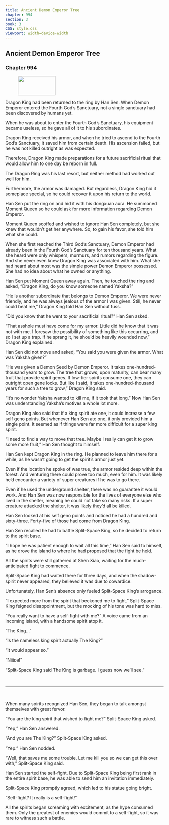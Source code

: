 ```yaml
---
title: Ancient Demon Emperor Tree
chapter: 994
section: 3
book: 3
CSS: style.css
viewport: width=device-width
---
```


## Ancient Demon Emperor Tree

### Chapter 994

<figure>
	<img src="../Images/gem.gif" alt="" id="gem" width="120" height="60" />
</figure>

Dragon King had been returned to the ring by Han Sen. When Demon Emperor entered the Fourth God’s Sanctuary, not a single sanctuary had been discovered by humans yet.

When he was about to enter the Fourth God’s Sanctuary, his equipment became useless, so he gave all of it to his subordinates.

Dragon King received his armor, and when he tried to ascend to the Fourth God’s Sanctuary, it saved him from certain death. His ascension failed, but he was not killed outright as was expected.

Therefore, Dragon King made preparations for a future sacrificial ritual that would allow him to one day be reborn in full.

The Dragon Ring was his last resort, but neither method had worked out well for him.

Furthermore, the armor was damaged. But regardless, Dragon King hid it someplace special, so he could recover it upon his return to the world.

Han Sen put the ring on and hid it with his dongxuan aura. He summoned Moment Queen so he could ask for more information regarding Demon Emperor.

Moment Queen scoffed and wished to ignore Han Sen completely, but she knew that wouldn’t get her anywhere. So, to gain his favor, she told him what she could.

When she first reached the Third God’s Sanctuary, Demon Emperor had already been in the Fourth God’s Sanctuary for ten thousand years. What she heard were only whispers, murmurs, and rumors regarding the figure. And she never even knew Dragon King was associated with him. What she had heard about most was the simple power Demon Emperor possessed. She had no idea about what he owned or anything.

Han Sen put Moment Queen away again. Then, he touched the ring and asked, “Dragon King, do you know someone named Yaksha?”

“He is another subordinate that belongs to Demon Emperor. We were never friendly, and he was always jealous of the armor I was given. Still, he never could beat me,” Dragon King told Han Sen without fuss.

“Did you know that he went to your sacrificial ritual?” Han Sen asked.

“That asshole must have come for my armor. Little did he know that it was not with me. I foresaw the possibility of something like this occurring, and so I set up a trap. If he sprang it, he should be heavily wounded now,” Dragon King explained.

Han Sen did not move and asked, “You said you were given the armor. What was Yaksha given?”

“He was given a Demon Seed by Demon Emperor. It takes one-hundred-thousand years to grow. The tree that grows, upon maturity, can bear many fruit that provide spirit genes. If low-tier spirits consume one, they can outright open gene locks. But like I said, it takes one-hundred-thousand years for such a tree to grow,” Dragon King said.

“It’s no wonder Yaksha wanted to kill me, if it took that long.” Now Han Sen was understanding Yaksha’s motives a whole lot more.

Dragon King also said that if a king spirit ate one, it could increase a few self geno points. But whenever Han Sen ate one, it only provided him a single point. It seemed as if things were far more difficult for a super king spirit.

“I need to find a way to move that tree. Maybe I really can get it to grow some more fruit,” Han Sen thought to himself.

Han Sen kept Dragon King in the ring. He planned to leave him there for a while, as he wasn’t going to get the spirit’s armor just yet.

Even if the location he spoke of was true, the armor resided deep within the forest. And venturing there could prove too much, even for him. It was likely he’d encounter a variety of super creatures if he was to go there.

Even if he used the underground shelter, there was no guarantee it would work. And Han Sen was now responsible for the lives of everyone else who lived in the shelter, meaning he could not take so many risks. If a super creature attacked the shelter, it was likely they’d all be killed.

Han Sen looked at his self geno points and noticed he had a hundred and sixty-three. Forty-five of those had come from Dragon King.

Han Sen recalled he had to battle Split-Space King, so he decided to return to the spirit base.

“I hope he was patient enough to wait all this time,” Han Sen said to himself, as he drove the island to where he had proposed that the fight be held.

All the spirits were still gathered at Shen Xiao, waiting for the much-anticipated fight to commence.

Split-Space King had waited there for three days, and when the shadow-spirit never appeared, they believed it was due to cowardice.

Unfortunately, Han Sen’s absence only fueled Split-Space King’s arrogance.

“I expected more from the spirit that beckoned me to fight.” Split-Space King feigned disappointment, but the mocking of his tone was hard to miss.

“You really want to have a self-fight with me?” A voice came from an incoming island, with a handsome spirit atop it.

“The King…”

“Is the nameless king spirit actually The King?”

“It would appear so.”

“Niiice!”

“Split-Space King said The King is garbage. I guess now we’ll see.”

<br>

*****

<br>

When many spirits recognized Han Sen, they began to talk amongst themselves with great fervor.

“You are the king spirit that wished to fight me?” Split-Space King asked.

“Yep,” Han Sen answered.

“And you are The King?” Split-Space King asked.

“Yep.” Han Sen nodded.

“Well, that saves me some trouble. Let me kill you so we can get this over with,” Split-Space King said.

Han Sen started the self-fight. Due to Split-Space King being first rank in the entire spirit base, he was able to send him an invitation immediately.

Split-Space King promptly agreed, which led to his statue going bright.

“Self-fight? It really is a self-fight!”

All the spirits began screaming with excitement, as the hype consumed them. Only the greatest of enemies would commit to a self-fight, so it was rare to witness such a battle.